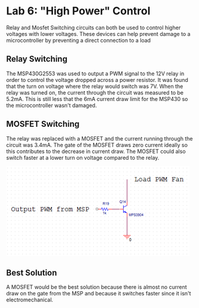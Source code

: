 # Lab 6: "High Power" Control
Relay and Mosfet Switching circuits can both be used to control higher voltages with lower voltages. 
These devices can help prevent damage to a microcontroller by preventing a direct connection to a load

## Relay Switching
The MSP430G2553 was used to output a PWM signal to the 12V relay in order to control the voltage dropped across a power resistor.
It was found that the turn on voltage where the relay would switch was 7V. When the relay was turned on, the current through the circuit was measured to be 5.2mA.
This is still less that the 6mA current draw limit for the MSP430 so the microcontroller wasn't damaged. 

## MOSFET Switching
The relay was replaced with a MOSFET and the current running through the circuit was 3.4mA. The gate of the MOSFET draws zero current ideally so this contributes to the decrease in current draw.
The MOSFET could also switch faster at a lower turn on voltage compared to the relay.

![alt text](images/lowside.png "Low Side Switch") 

## Best Solution
A MOSFET would be the best solution because there is almost no current draw on the gate from the MSP and because it switches faster since it isn't electromechanical.


